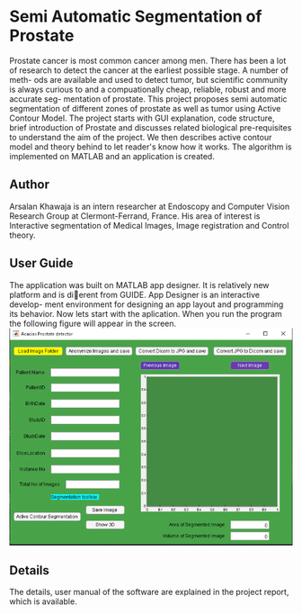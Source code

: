 # Semi Automatic Segmentation of Prostate
 Prostate cancer is most common cancer among men. There has been a lot of
research to detect the cancer at the earliest possible stage. A number of meth-
ods are available and used to detect tumor, but scientific community is always
curious to and a compuationally cheap, reliable, robust and more accurate seg-
mentation of prostate. This project proposes semi automatic segmentation of
different zones of prostate as well as tumor using Active Contour Model. The
project starts with GUI explanation, code structure, brief introduction of Prostate and discusses related biological
pre-requisites to understand the aim of the project. We then describes
active contour model and theory behind to let reader's know how it works.
The algorithm is implemented on MATLAB and an application is created.
## Author 
Arsalan Khawaja is an intern researcher at Endoscopy and Computer Vision Research Group at Clermont-Ferrand, France. His
area of interest is Interactive segmentation of Medical Images, Image registration and Control theory. 
## User Guide
The application was built on MATLAB app designer. It is relatively new
platform and is dierent from GUIDE. App Designer is an interactive develop-
ment environment for designing an app layout and programming its behavior.
Now lets start with the aplication. When you run the program the following
figure will appear in the screen.
![img](Report/image1ui.png)
## Details
The details, user manual of the software are explained in the project report, which is available.
